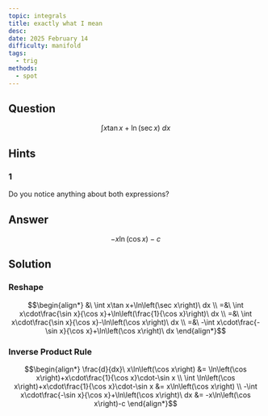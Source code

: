 ```yaml
---
topic: integrals
title: exactly what I mean
desc: 
date: 2025 February 14
difficulty: manifold
tags:
  - trig
methods:
  - spot
---
```



## Question
```math
\int
  x\tan{x} + \ln(\sec{x})
\ dx
```


## Hints

### 1
Do you notice anything about both expressions?


## Answer
```math
-x\ln\left(\cos x\right)-c
```


## Solution

### Reshape
```math
\begin{align*}
  &\ \int x\tan x+\ln\left(\sec x\right)\ dx
  \\ =&\ \int x\cdot\frac{\sin x}{\cos x}+\ln\left(\frac{1}{\cos x}\right)\ dx
  \\ =&\ \int x\cdot\frac{\sin x}{\cos x}-\ln\left(\cos x\right)\ dx
  \\ =&\ -\int x\cdot\frac{-\sin x}{\cos x}+\ln\left(\cos x\right)\ dx
\end{align*}
```

### Inverse Product Rule
```math
\begin{align*}
  \frac{d}{dx}\ x\ln\left(\cos x\right) &= \ln\left(\cos x\right)+x\cdot\frac{1}{\cos x}\cdot-\sin x
  \\ \int \ln\left(\cos x\right)+x\cdot\frac{1}{\cos x}\cdot-\sin x &= x\ln\left(\cos x\right)
  \\ -\int x\cdot\frac{-\sin x}{\cos x}+\ln\left(\cos x\right)\ dx &= -x\ln\left(\cos x\right)-c
\end{align*}
```
